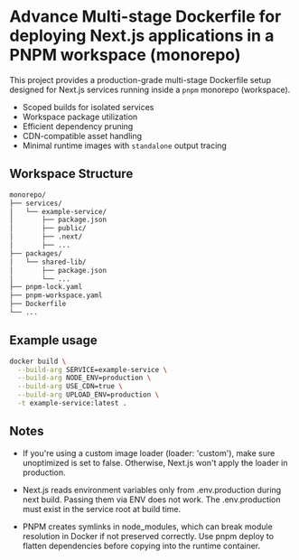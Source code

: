
# Advance Multi-stage Dockerfile for deploying Next.js applications in a PNPM workspace (monorepo)

This project provides a production-grade multi-stage Dockerfile setup designed for Next.js services running inside a `pnpm` monorepo (workspace).

- Scoped builds for isolated services
- Workspace package utilization
- Efficient dependency pruning
- CDN-compatible asset handling
- Minimal runtime images with `standalone` output tracing

## Workspace Structure

```txt
monorepo/
├── services/
│   └── example-service/
│       ├── package.json
│       ├── public/
│       ├── .next/
│       ├── ...
├── packages/
│   └── shared-lib/
│       ├── package.json
│       └── ...
├── pnpm-lock.yaml
├── pnpm-workspace.yaml
├── Dockerfile
└── ...
```

## Example usage
```sh
docker build \
  --build-arg SERVICE=example-service \
  --build-arg NODE_ENV=production \
  --build-arg USE_CDN=true \
  --build-arg UPLOAD_ENV=production \
  -t example-service:latest .
```

## Notes

- If you're using a custom image loader (loader: 'custom'), make sure unoptimized is set to false. Otherwise, Next.js won't apply the loader in production.

- Next.js reads environment variables only from .env.production during next build. Passing them via ENV does not work. The .env.production must exist in the service root at build time.

- PNPM creates symlinks in node_modules, which can break module resolution in Docker if not preserved correctly. Use pnpm deploy to flatten dependencies before copying into the runtime container.
